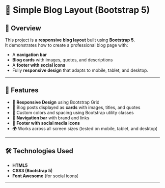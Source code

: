 # 📝 Simple Blog Layout (Bootstrap 5)

## 📌 Overview
This project is a **responsive blog layout** built using **Bootstrap 5**.  
It demonstrates how to create a professional blog page with:
- A **navigation bar**
- **Blog cards** with images, quotes, and descriptions
- A **footer with social icons**
- Fully **responsive design** that adapts to mobile, tablet, and desktop.

---

## 🚀 Features
- 📱 **Responsive Design** using Bootstrap Grid  
- 📰 Blog posts displayed as **cards** with images, titles, and quotes  
- 🎨 Custom colors and spacing using Bootstrap utility classes  
- 🔗 **Navigation bar** with brand and links  
- 📌 **Footer with social media icons**  
- 🌍 Works across all screen sizes (tested on mobile, tablet, and desktop)

---

## 🛠️ Technologies Used
- **HTML5**  
- **CSS3 (Bootstrap 5)**  
- **Font Awesome** (for social icons)  

---



